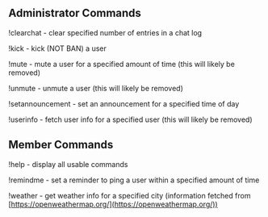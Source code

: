 ## Administrator Commands

!clearchat - clear specified number of entries in a chat log

!kick - kick (NOT BAN) a user

!mute - mute a user for a specified amount of time (this will likely be removed)

!unmute - unmute a user (this will likely be removed)

!setannouncement - set an announcement for a specified time of day

!userinfo - fetch user info for a specified user (this will likely be removed)

## Member Commands

!help - display all usable commands

!remindme - set a reminder to ping a user within a specified amount of time

!weather - get weather info for a specified city (information fetched from [https://openweathermap.org/](https://openweathermap.org/))
